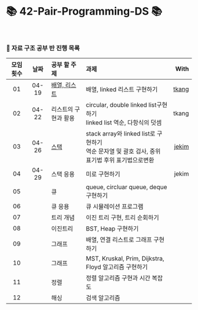 # 📚 42-Pair-Programming-DS 📚

<br>

### 📎 자료 구조 공부 반 진행 목록
|모임 횟수|날짜|공부 할 주제|과제|With|
|:---:|:----:|:---|:---|---:|
|01|04-19|[배열, 리스트](https://github.com/42-DataStructure-2022-2-3/yeblee/tree/main/1_List)|배열, linked 리스트 구현하기|[tkang](https://github.com/42-DataStructure-2022-2-3/tkang)|
|02|04-22|리스트의 구현과 활용|circular, double linked list구현하기 <br>linked list 역순, 다항식의 덧셈|tkang|
|03|04-26|[스택](https://github.com/42-DataStructure-2022-2-3/yeblee/tree/main/2_Stack)|stack array와 linked list로 구현하기<br>역순 문자열 및 괄호 검사, 중위 표기법 후위 표기법으로변환|[jekim](https://github.com/42-DataStructure-2022-2-3/jekim)|
|04|04-29|스택 응용|미로 구현하기|jekim|
|05||큐|queue, circluar queue, deque 구현하기||
|06||큐 응용|큐 시뮬레이션 프로그램||
|07||트리 개념|이진 트리 구현, 트리 순회하기||
|08||이진트리|BST, Heap 구현하기||
|09||그래프|배열, 연결 리스트로 그래프 구현하기||
|10||그래프|MST, Kruskal, Prim, Dijkstra, Floyd 알고리즘 구현하기||
|11||정렬|정렬 알고리즘 구현과 시간 복잡도||
|12||해싱|검색 알고리즘||

